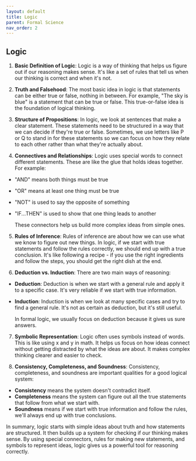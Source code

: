 ```yaml
---
layout: default
title: Logic
parent: Formal Science
nav_order: 2
---
```


## Logic

1. **Basic Definition of Logic**: Logic is a way of thinking that helps us figure out if our reasoning makes sense. It's like a set of rules that tell us when our thinking is correct and when it's not.

2. **Truth and Falsehood**: The most basic idea in logic is that statements can be either true or false, nothing in between. For example, "The sky is blue" is a statement that can be true or false. This true-or-false idea is the foundation of logical thinking.

3. **Structure of Propositions**: In logic, we look at sentences that make a clear statement. These statements need to be structured in a way that we can decide if they're true or false. Sometimes, we use letters like P or Q to stand in for these statements so we can focus on how they relate to each other rather than what they're actually about.

4. **Connectives and Relationships**: Logic uses special words to connect different statements. These are like the glue that holds ideas together. For example:
* "AND" means both things must be true
* "OR" means at least one thing must be true
* "NOT" is used to say the opposite of something
* "IF...THEN" is used to show that one thing leads to another

    These connectors help us build more complex ideas from simple ones.

5. **Rules of Inference**: Rules of inference are about how we can use what we know to figure out new things. In logic, if we start with true statements and follow the rules correctly, we should end up with a true conclusion. It's like following a recipe - if you use the right ingredients and follow the steps, you should get the right dish at the end.

6. **Deduction vs. Induction**: There are two main ways of reasoning:
* **Deduction**: Deduction is when we start with a general rule and apply it to a specific case. It's very reliable if we start with true information.
* **Induction**: Induction is when we look at many specific cases and try to find a general rule. It's not as certain as deduction, but it's still useful.

    In formal logic, we usually focus on deduction because it gives us sure answers.

7. **Symbolic Representation**: Logic often uses symbols instead of words. This is like using x and y in math. It helps us focus on how ideas connect without getting distracted by what the ideas are about. It makes complex thinking clearer and easier to check.

8. **Consistency, Completeness, and Soundness**: Consistency, completeness, and soundness are important qualities for a good logical system:
* **Consistency** means the system doesn't contradict itself.
* **Completeness** means the system can figure out all the true statements that follow from what we start with.
* **Soundness** means if we start with true information and follow the rules, we'll always end up with true conclusions.

In summary, logic starts with simple ideas about truth and how statements are structured. It then builds up a system for checking if our thinking makes sense. By using special connectors, rules for making new statements, and symbols to represent ideas, logic gives us a powerful tool for reasoning correctly.
